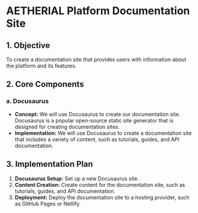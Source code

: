 # AETHERIAL Platform Documentation Site

## 1. Objective

To create a documentation site that provides users with information about the platform and its features.

## 2. Core Components

### a. Docusaurus

- **Concept:** We will use Docusaurus to create our documentation site. Docusaurus is a popular open-source static site generator that is designed for creating documentation sites.
- **Implementation:** We will use Docusaurus to create a documentation site that includes a variety of content, such as tutorials, guides, and API documentation.

## 3. Implementation Plan

1.  **Docusaurus Setup:** Set up a new Docusaurus site.
2.  **Content Creation:** Create content for the documentation site, such as tutorials, guides, and API documentation.
3.  **Deployment:** Deploy the documentation site to a hosting provider, such as GitHub Pages or Netlify.

